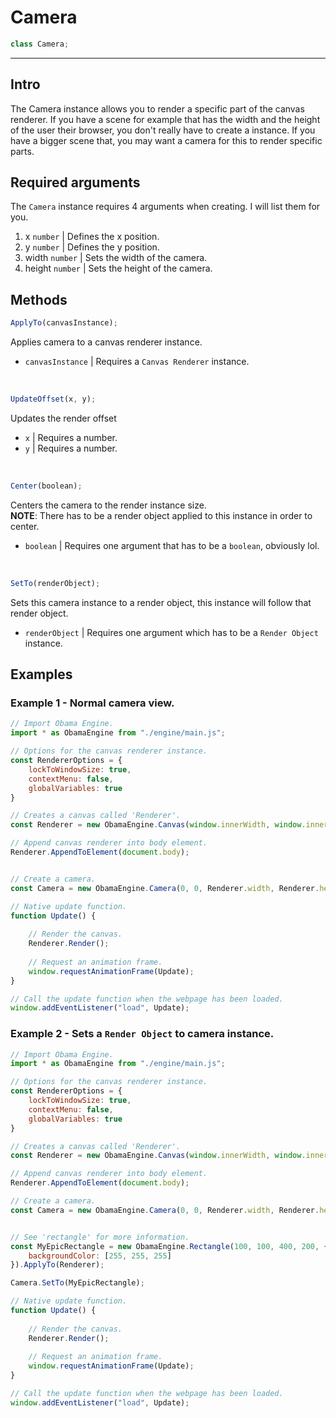 # Camera
```javascript
class Camera;
```

- - -

## Intro
The Camera instance allows you to render a specific part of the canvas renderer. If you have a scene for example that has the width and the height of the user their browser, you don't really have to create a instance. If you have a bigger scene that, you may want a camera for this to render specific parts.

## Required arguments
The ``Camera`` instance requires 4 arguments when creating. I will list them for you.

1. x ``number`` | Defines the x position.
2. y ``number`` | Defines the y position.
3. width ``number`` | Sets the width of the camera.
4. height ``number`` | Sets the height of the camera.

## Methods

```javascript
ApplyTo(canvasInstance);
```
Applies camera to a canvas renderer instance.
- ``canvasInstance`` | Requires a ``Canvas Renderer`` instance.

<br/>

```javascript
UpdateOffset(x, y);
```
Updates the render offset
- ``x`` | Requires a number.
- ``y`` | Requires a number.

<br>

```javascript
Center(boolean);
```
Centers the camera to the render instance size. <br>
**NOTE**: There has to be a render object applied to this instance in order to center.
- ``boolean`` | Requires one argument that has to be a ``boolean``, obviously lol.

<br>

```javascript
SetTo(renderObject);
```
Sets this camera instance to a render object, this instance will follow that render object.

-  ``renderObject`` | Requires one argument which has to be a ``Render Object`` instance.

## Examples

### Example 1 - Normal camera view.
```javascript
// Import Obama Engine.
import * as ObamaEngine from "./engine/main.js";

// Options for the canvas renderer instance.
const RendererOptions = {
    lockToWindowSize: true,
    contextMenu: false,
    globalVariables: true
}

// Creates a canvas called 'Renderer'.
const Renderer = new ObamaEngine.Canvas(window.innerWidth, window.innerHeight, RendererOptions);

// Append canvas renderer into body element.
Renderer.AppendToElement(document.body);


// Create a camera.
const Camera = new ObamaEngine.Camera(0, 0, Renderer.width, Renderer.height).ApplyTo(Renderer);

// Native update function.
function Update() {
	
	// Render the canvas.
	Renderer.Render();
	
	// Request an animation frame.
	window.requestAnimationFrame(Update);
}

// Call the update function when the webpage has been loaded.
window.addEventListener("load", Update);
```

### Example 2 - Sets a ``Render Object`` to camera instance.
```javascript
// Import Obama Engine.
import * as ObamaEngine from "./engine/main.js";

// Options for the canvas renderer instance.
const RendererOptions = {
    lockToWindowSize: true,
    contextMenu: false,
    globalVariables: true
}

// Creates a canvas called 'Renderer'.
const Renderer = new ObamaEngine.Canvas(window.innerWidth, window.innerHeight, RendererOptions);

// Append canvas renderer into body element.
Renderer.AppendToElement(document.body);

// Create a camera.
const Camera = new ObamaEngine.Camera(0, 0, Renderer.width, Renderer.height).ApplyTo(Renderer);


// See 'rectangle' for more information.
const MyEpicRectangle = new ObamaEngine.Rectangle(100, 100, 400, 200, {
	backgroundColor: [255, 255, 255]
}).ApplyTo(Renderer);

Camera.SetTo(MyEpicRectangle);

// Native update function.
function Update() {
	
	// Render the canvas.
	Renderer.Render();
	
	// Request an animation frame.
	window.requestAnimationFrame(Update);
}

// Call the update function when the webpage has been loaded.
window.addEventListener("load", Update);
```
